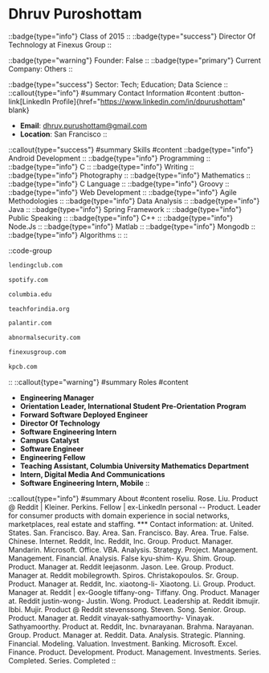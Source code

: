 # Dhruv Puroshottam
::badge{type="info"}
Class of 2015
::
::badge{type="success"}
Director Of Technology at Finexus Group
::

::badge{type="warning"}
Founder: False
::
::badge{type="primary"}
Current Company: Others
::

::badge{type="success"}
Sector: Tech; Education; Data Science
::
::callout{type="info"}
#summary
Contact Information
#content
:button-link[LinkedIn Profile]{href="https://www.linkedin.com/in/dpurushottam" blank}
- **Email**: dhruv.purushottam@gmail.com
- **Location**: San Francisco
::

::callout{type="success"}
#summary
Skills
#content
::badge{type="info"}
Android Development
::
::badge{type="info"}
Programming
::
::badge{type="info"}
C
::
::badge{type="info"}
Writing
::
::badge{type="info"}
Photography
::
::badge{type="info"}
Mathematics
::
::badge{type="info"}
C Language
::
::badge{type="info"}
Groovy
::
::badge{type="info"}
Web Development
::
::badge{type="info"}
Agile Methodologies
::
::badge{type="info"}
Data Analysis
::
::badge{type="info"}
Java
::
::badge{type="info"}
Spring Framework
::
::badge{type="info"}
Public Speaking
::
::badge{type="info"}
C++
::
::badge{type="info"}
Node.Js
::
::badge{type="info"}
Matlab
::
::badge{type="info"}
Mongodb
::
::badge{type="info"}
Algorithms
::
::

::code-group
```bash [LendingClub]
lendingclub.com
```
```bash [Spotify]
spotify.com
```
```bash [Columbia University]
columbia.edu
```
```bash [Teach For India]
teachforindia.org
```
```bash [Palantir Technologies]
palantir.com
```
```bash [Abnormal Security]
abnormalsecurity.com
```
```bash [Finexus Group]
finexusgroup.com
```
```bash [Kleiner Perkins Caufield & Byers]
kpcb.com
```
::
::callout{type="warning"}
#summary
Roles
#content
- **Engineering Manager**
- **Orientation Leader, International Student Pre-Orientation Program**
- **Forward Software Deployed Engineer**
- **Director Of Technology**
- **Software Engineering Intern**
- **Campus Catalyst**
- **Software Engineer**
- **Engineering Fellow**
- **Teaching Assistant, Columbia University Mathematics Department**
- **Intern, Digital Media And Communications**
- **Software Engineering Intern, Mobile**
::

::callout{type="info"}
#summary
About
#content
roseliu. Rose. Liu. Product @ Reddit | Kleiner. Perkins. Fellow | ex-LinkedIn personal -- Product. Leader for consumer products with domain experience in social networks, marketplaces, real estate and staffing. *** Contact information: at. United. States. San. Francisco. Bay. Area. San. Francisco. Bay. Area. True. False. Chinese. Internet. Reddit, Inc. Reddit, Inc. Group. Product. Manager. Mandarin. Microsoft. Office. VBA. Analysis. Strategy. Project. Management. Management. Financial. Analysis. False kyu-shim- Kyu. Shim. Group. Product. Manager at. Reddit leejasonm. Jason. Lee. Group. Product. Manager at. Reddit mobilegrowth. Spiros. Christakopoulos. Sr. Group. Product. Manager at. Reddit, Inc. xiaotong-li- Xiaotong. Li. Group. Product. Manager at. Reddit | ex-Google tiffany-ong- Tiffany. Ong. Product. Manager at. Reddit justin-wong- Justin. Wong. Product. Leadership at. Reddit ibmujir. Ibbi. Mujir. Product @ Reddit stevenssong. Steven. Song. Senior. Group. Product. Manager at. Reddit vinayak-sathyamoorthy- Vinayak. Sathyamoorthy. Product at. Reddit, Inc. bvnarayanan. Brahma. Narayanan. Group. Product. Manager at. Reddit. Data. Analysis. Strategic. Planning. Financial. Modeling. Valuation. Investment. Banking. Microsoft. Excel. Finance. Product. Development. Product. Management. Investments. Series. Completed. Series. Completed
::
